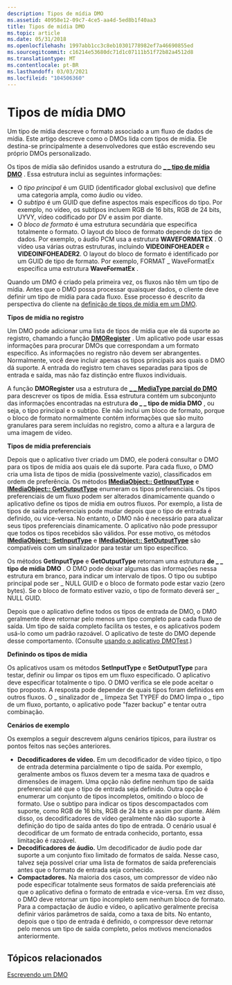 ```yaml
---
description: Tipos de mídia DMO
ms.assetid: 40958e12-09c7-4ce5-aa4d-5ed8b1f40aa3
title: Tipos de mídia DMO
ms.topic: article
ms.date: 05/31/2018
ms.openlocfilehash: 1997abb1cc3c8eb10301778982ef7a46690855ed
ms.sourcegitcommit: c16214e53680dc71d1c07111b51f72b82a4512d8
ms.translationtype: MT
ms.contentlocale: pt-BR
ms.lasthandoff: 03/03/2021
ms.locfileid: "104506360"
---
```

# <a name="dmo-media-types"></a>Tipos de mídia DMO

Um tipo de mídia descreve o formato associado a um fluxo de dados de mídia. Este artigo descreve como o DMOs lida com tipos de mídia. Ele destina-se principalmente a desenvolvedores que estão escrevendo seu próprio DMOs personalizado.

Os tipos de mídia são definidos usando a estrutura do [**\_ \_ tipo de mídia DMO**](/previous-versions/windows/desktop/api/mediaobj/ns-mediaobj-dmo_media_type) . Essa estrutura inclui as seguintes informações:

-   O *tipo principal* é um GUID (identificador global exclusivo) que define uma categoria ampla, como áudio ou vídeo.
-   O *subtipo* é um GUID que define aspectos mais específicos do tipo. Por exemplo, no vídeo, os subtipos incluem RGB de 16 bits, RGB de 24 bits, UYVY, vídeo codificado por DV e assim por diante.
-   O *bloco de formato* é uma estrutura secundária que especifica totalmente o formato. O layout do bloco de formato depende do tipo de dados. Por exemplo, o áudio PCM usa a estrutura **WAVEFORMATEX** . O vídeo usa várias outras estruturas, incluindo **VIDEOINFOHEADER** e **VIDEOINFOHEADER2**. O layout do bloco de formato é identificado por um GUID de tipo de formato. Por exemplo, FORMAT \_ WaveFormatEx especifica uma estrutura **WaveFormatEx** .

Quando um DMO é criado pela primeira vez, os fluxos não têm um tipo de mídia. Antes que o DMO possa processar quaisquer dados, o cliente deve definir um tipo de mídia para cada fluxo. Esse processo é descrito da perspectiva do cliente na [definição de tipos de mídia em um DMO](setting-media-types-on-a-dmo.md).

**Tipos de mídia no registro**

Um DMO pode adicionar uma lista de tipos de mídia que ele dá suporte ao registro, chamando a função [**DMORegister**](/previous-versions/windows/desktop/api/Dmoreg/nf-dmoreg-dmoregister) . Um aplicativo pode usar essas informações para procurar DMOs que correspondam a um formato específico. As informações no registro não devem ser abrangentes. Normalmente, você deve incluir apenas os tipos principais aos quais o DMO dá suporte. A entrada do registro tem chaves separadas para tipos de entrada e saída, mas não faz distinção entre fluxos individuais.

A função **DMORegister** usa a estrutura de [**\_ \_ MediaType parcial do DMO**](/previous-versions/windows/desktop/api/Dmoreg/ns-dmoreg-dmo_partial_mediatype) para descrever os tipos de mídia. Essa estrutura contém um subconjunto das informações encontradas na estrutura **do \_ \_ tipo de mídia DMO** , ou seja, o tipo principal e o subtipo. Ele não inclui um bloco de formato, porque o bloco de formato normalmente contém informações que são muito granulares para serem incluídas no registro, como a altura e a largura de uma imagem de vídeo.

**Tipos de mídia preferenciais**

Depois que o aplicativo tiver criado um DMO, ele poderá consultar o DMO para os tipos de mídia aos quais ele dá suporte. Para cada fluxo, o DMO cria uma lista de tipos de mídia (possivelmente vazio), classificados em ordem de preferência. Os métodos [**IMediaObject:: GetInputType**](/previous-versions/windows/desktop/api/Mediaobj/nf-mediaobj-imediaobject-getinputtype) e [**IMediaObject:: GetOutputType**](/previous-versions/windows/desktop/api/Mediaobj/nf-mediaobj-imediaobject-getoutputtype) enumeram os tipos preferenciais. Os tipos preferenciais de um fluxo podem ser alterados dinamicamente quando o aplicativo define os tipos de mídia em outros fluxos. Por exemplo, a lista de tipos de saída preferenciais pode mudar depois que o tipo de entrada é definido, ou vice-versa. No entanto, o DMO não é necessário para atualizar seus tipos preferenciais dinamicamente. O aplicativo não pode pressupor que todos os tipos recebidos são válidos. Por esse motivo, os métodos [**IMediaObject:: SetInputType**](/previous-versions/windows/desktop/api/Mediaobj/nf-mediaobj-imediaobject-setinputtype) e [**IMediaObject:: SetOutputType**](/previous-versions/windows/desktop/api/Mediaobj/nf-mediaobj-imediaobject-setoutputtype) são compatíveis com um sinalizador para testar um tipo específico.

Os métodos **GetInputType** e **GetOutputType** retornam uma estrutura **de \_ \_ tipo de mídia DMO** . O DMO pode deixar algumas das informações nessa estrutura em branco, para indicar um intervalo de tipos. O tipo ou subtipo principal pode ser \_ NULL GUID e o bloco de formato pode estar vazio (zero bytes). Se o bloco de formato estiver vazio, o tipo de formato deverá ser \_ NULL GUID.

Depois que o aplicativo define todos os tipos de entrada de DMO, o DMO geralmente deve retornar pelo menos um tipo completo para cada fluxo de saída. Um tipo de saída completo facilita os testes, e os aplicativos podem usá-lo como um padrão razoável. O aplicativo de teste do DMO depende desse comportamento. (Consulte [usando o aplicativo DMOTest](using-the-dmotest-application.md).)

**Definindo os tipos de mídia**

Os aplicativos usam os métodos **SetInputType** e **SetOutputType** para testar, definir ou limpar os tipos em um fluxo especificado. O aplicativo deve especificar totalmente o tipo. O DMO verifica se ele pode aceitar o tipo proposto. A resposta pode depender de quais tipos foram definidos em outros fluxos. O \_ sinalizador de \_ limpeza Set TYPEF do DMO limpa o \_ tipo de um fluxo, portanto, o aplicativo pode "fazer backup" e tentar outra combinação.

**Cenários de exemplo**

Os exemplos a seguir descrevem alguns cenários típicos, para ilustrar os pontos feitos nas seções anteriores.

-   **Decodificadores de vídeo.** Em um decodificador de vídeo típico, o tipo de entrada determina parcialmente o tipo de saída. Por exemplo, geralmente ambos os fluxos devem ter a mesma taxa de quadros e dimensões de imagem. Uma opção não define nenhum tipo de saída preferencial até que o tipo de entrada seja definido. Outra opção é enumerar um conjunto de tipos incompletos, omitindo o bloco de formato. Use o subtipo para indicar os tipos descompactados com suporte, como RGB de 16 bits, RGB de 24 bits e assim por diante. Além disso, os decodificadores de vídeo geralmente não dão suporte à definição do tipo de saída antes do tipo de entrada. O cenário usual é decodificar de um formato de entrada conhecido, portanto, essa limitação é razoável.
-   **Decodificadores de áudio.** Um decodificador de áudio pode dar suporte a um conjunto fixo limitado de formatos de saída. Nesse caso, talvez seja possível criar uma lista de formatos de saída preferenciais antes que o formato de entrada seja conhecido.
-   **Compactadores.** Na maioria dos casos, um compressor de vídeo não pode especificar totalmente seus formatos de saída preferenciais até que o aplicativo defina o formato de entrada e vice-versa. Em vez disso, o DMO deve retornar um tipo incompleto sem nenhum bloco de formato. Para a compactação de áudio e vídeo, o aplicativo geralmente precisa definir vários parâmetros de saída, como a taxa de bits. No entanto, depois que o tipo de entrada é definido, o compressor deve retornar pelo menos um tipo de saída completo, pelos motivos mencionados anteriormente.

## <a name="related-topics"></a>Tópicos relacionados

<dl> <dt>

[Escrevendo um DMO](writing-a-dmo.md)
</dt> </dl>

 

 



